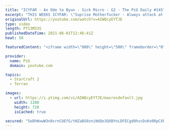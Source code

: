 ```yaml
---
title: "ICYFAR - An Ode to Byun - Sick Micro - G2 - The PiG Daily #145"
excerpt: "THIS WEEKS ICYFAR: \"Suprise Motherfucker - Always attack at two locations at once\" - Send submissions to pigrandom88@gmail.com as attachment AND only ICYFAR as title! Latest submission is 24 hours before the show airs on the tuesday (AM/EU) /wednesday (AU) daily.\r  Full Playlist of Daily VoDs: https://www.youtube.com/playlist?list=PLFUDU8AOevUdOq5x--TBFC-p54CMWM4Fb"
originalUrl: https://youtube.com/watch?v=AIWQcyEYTJE
type: video
length: PT13M33S
publishedDateTime: 2021-06-01T12:46:41Z
heat: 50

featuredContent: "<iframe width=\"800\" height=\"500\" frameborder=\"0\" src=\"https://www.youtube.com/embed/AIWQcyEYTJE\" allow=\"accelerometer; autoplay; encrypted-media; gyroscope; picture-in-picture\" allowfullscreen></iframe>"

provider:
  name: PiG
  domain: youtube.com

topics:
  - StarCraft 2
  - Terran

images:
  - url: https://i.ytimg.com/vi/AIWQcyEYTJE/maxresdefault.jpg
    width: 1280
    height: 720
    isCached: true

secured: "5eDhWxwW3n8srnCUEfG/tHZaBS0zniNdQo3QXBYnLDFECgd9hvcDsKo9RpCXbfEOXpJ3TPpIqdZfyr8OPHIlNrHn0o76iHrZel7AE9n7jNrdFq26RMHEtljlNZocMr0EsAyuaAmGO0wPTTvSvwZm3eLvHCcN2eC5mmYliZRChikCdzAzyhrvZWjQKFp8Pgw38fWCXe+zyctlC3dqBA2mzyqy/n1WJ44iIaefRtB5KcOQz3KhnA+0EHn77JkAr4+F5mrZTtSw6A69A5DRkyhgLTb4nrEasWIWVTJI37ULLcepj2qRslJrdmW70QjdIvMy+YeIaGBVNnydI+J1JhJR1CUnmuodnktOc85A4GlN+JKOf7RfZrVFvzIQCGLOIYusnMgo+W7Tq7qgL5dYzxsJ/2EPNdrroKuUMYknAD4K6tI=;aVD3dtqYgYPu7FJPT97xdw=="
---
```


